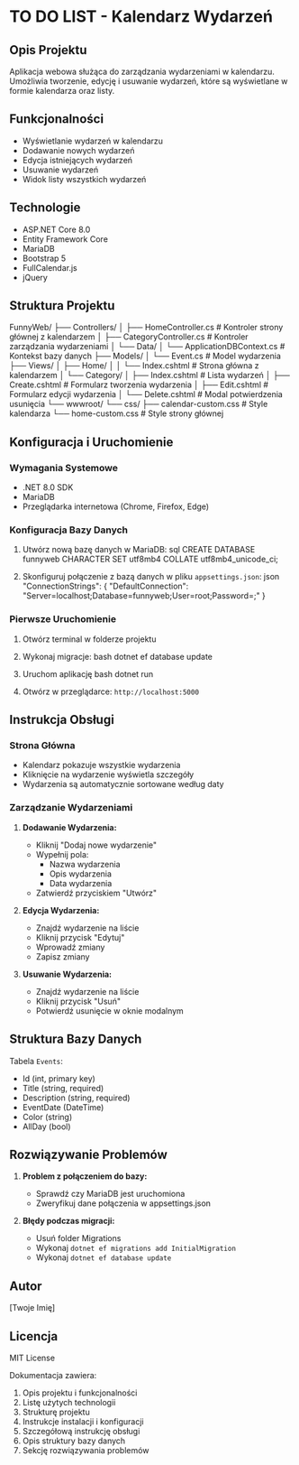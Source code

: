 # TO DO LIST - Kalendarz Wydarzeń

## Opis Projektu
Aplikacja webowa służąca do zarządzania wydarzeniami w kalendarzu. Umożliwia tworzenie, edycję i usuwanie wydarzeń, które są wyświetlane w formie kalendarza oraz listy.

## Funkcjonalności
- Wyświetlanie wydarzeń w kalendarzu
- Dodawanie nowych wydarzeń
- Edycja istniejących wydarzeń
- Usuwanie wydarzeń
- Widok listy wszystkich wydarzeń

## Technologie
- ASP.NET Core 8.0
- Entity Framework Core
- MariaDB
- Bootstrap 5
- FullCalendar.js
- jQuery

## Struktura Projektu 
FunnyWeb/
├── Controllers/
│ ├── HomeController.cs # Kontroler strony głównej z kalendarzem
│ ├── CategoryController.cs # Kontroler zarządzania wydarzeniami
│ └── Data/
│ └── ApplicationDBContext.cs # Kontekst bazy danych
├── Models/
│ └── Event.cs # Model wydarzenia
├── Views/
│ ├── Home/
│ │ └── Index.cshtml # Strona główna z kalendarzem
│ └── Category/
│ ├── Index.cshtml # Lista wydarzeń
│ ├── Create.cshtml # Formularz tworzenia wydarzenia
│ ├── Edit.cshtml # Formularz edycji wydarzenia
│ └── Delete.cshtml # Modal potwierdzenia usunięcia
└── wwwroot/
└── css/
├── calendar-custom.css # Style kalendarza
└── home-custom.css # Style strony głównej

## Konfiguracja i Uruchomienie

### Wymagania Systemowe
- .NET 8.0 SDK
- MariaDB
- Przeglądarka internetowa (Chrome, Firefox, Edge)

### Konfiguracja Bazy Danych
1. Utwórz nową bazę danych w MariaDB:
sql
CREATE DATABASE funnyweb CHARACTER SET utf8mb4 COLLATE utf8mb4_unicode_ci;

2. Skonfiguruj połączenie z bazą danych w pliku `appsettings.json`:
json
"ConnectionStrings": {
  "DefaultConnection": "Server=localhost;Database=funnyweb;User=root;Password=;"
}



### Pierwsze Uruchomienie
1. Otwórz terminal w folderze projektu
2. Wykonaj migracje:
bash
dotnet ef database update

3. Uruchom aplikację
bash
dotnet run

4. Otwórz w przeglądarce: `http://localhost:5000`

## Instrukcja Obsługi

### Strona Główna
- Kalendarz pokazuje wszystkie wydarzenia
- Kliknięcie na wydarzenie wyświetla szczegóły
- Wydarzenia są automatycznie sortowane według daty

### Zarządzanie Wydarzeniami
1. **Dodawanie Wydarzenia:**
   - Kliknij "Dodaj nowe wydarzenie"
   - Wypełnij pola:
     * Nazwa wydarzenia
     * Opis wydarzenia
     * Data wydarzenia
   - Zatwierdź przyciskiem "Utwórz"

2. **Edycja Wydarzenia:**
   - Znajdź wydarzenie na liście
   - Kliknij przycisk "Edytuj"
   - Wprowadź zmiany
   - Zapisz zmiany

3. **Usuwanie Wydarzenia:**
   - Znajdź wydarzenie na liście
   - Kliknij przycisk "Usuń"
   - Potwierdź usunięcie w oknie modalnym

## Struktura Bazy Danych
Tabela `Events`:
- Id (int, primary key)
- Title (string, required)
- Description (string, required)
- EventDate (DateTime)
- Color (string)
- AllDay (bool)

## Rozwiązywanie Problemów
1. **Problem z połączeniem do bazy:**
   - Sprawdź czy MariaDB jest uruchomiona
   - Zweryfikuj dane połączenia w appsettings.json

2. **Błędy podczas migracji:**
   - Usuń folder Migrations
   - Wykonaj `dotnet ef migrations add InitialMigration`
   - Wykonaj `dotnet ef database update`

## Autor
[Twoje Imię]

## Licencja
MIT License

Dokumentacja zawiera:
1. Opis projektu i funkcjonalności
2. Listę użytych technologii
3. Strukturę projektu
4. Instrukcje instalacji i konfiguracji
5. Szczegółową instrukcję obsługi
6. Opis struktury bazy danych
7. Sekcję rozwiązywania problemów